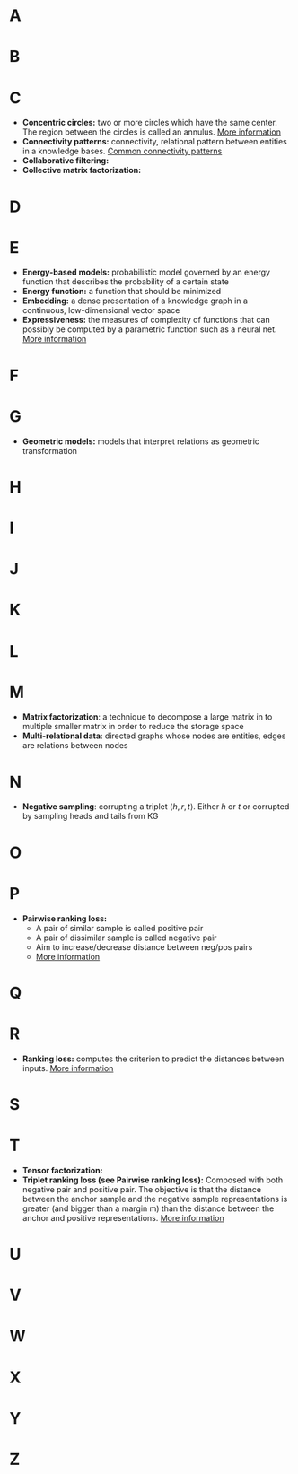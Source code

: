 # A
# B
# C
- **Concentric circles:** two or more circles which have the same center. The region between the circles is called an annulus. [More information](https://machinelearningcoban.com/2017/05/31/matrixfactorization/)
- **Connectivity patterns:** connectivity, relational pattern between entities in a knowledge bases. [Common connectivity patterns](https://aws-dglke.readthedocs.io/en/latest/kg.html#common-connectivity-patterns)
- **Collaborative filtering:**
- **Collective matrix factorization:**
# D
# E
- **Energy-based models:**  probabilistic model governed by an energy function that describes the probability of a certain state
- **Energy function:** a function that should be minimized
- **Embedding:** a dense presentation of a knowledge graph in a continuous, low-dimensional vector space
- **Expressiveness:** the measures of complexity of functions that can possibly be computed by a parametric function such as a neural net. [More information](https://blog.evjang.com/2017/11/exp-train-gen.html)
# F
# G 
- **Geometric models:** models that interpret relations as geometric transformation
# H
# I
# J
# K
# L
# M
- **Matrix factorization**: a technique to decompose a large matrix in to multiple smaller matrix in order to reduce the storage space
- **Multi-relational data**: directed graphs whose nodes are entities, edges are relations between nodes 
# N
- **Negative sampling**: corrupting a triplet $\langle h, r, t \rangle$. Either $h$ or $t$ or corrupted by sampling heads and tails from KG
# O 
# P
- **Pairwise ranking loss:** 
    - A pair of similar sample is called positive pair
	- A pair of dissimilar sample is called negative pair
	- Aim to increase/decrease distance between neg/pos pairs
	- [More information](https://gombru.github.io/2019/04/03/ranking_loss/)
# Q 
# R
- **Ranking loss:** computes the criterion to predict the distances between inputs. [More information](https://analyticsindiamag.com/all-pytorch-loss-function/#h-9-margin-ranking-loss-nn-marginrankingloss)
# S
# T
- **Tensor factorization:**
- **Triplet ranking loss (see Pairwise ranking loss):** Composed with both negative pair and positive pair. The objective is that the distance between the anchor sample and the negative sample representations  is greater (and bigger than a margin m) than the distance between the anchor and positive representations. [More information](https://gombru.github.io/2019/04/03/ranking_loss/)
# U
# V
# W
# X
# Y
# Z